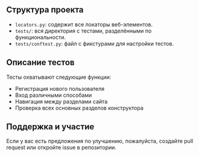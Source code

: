 
## Структура проекта

- `locators.py`: содержит все локаторы веб-элементов.
- `tests/`: вся директория с тестами, разделёнными по функциональности.
- `tests/conftest.py`: файл с фикстурами для настройки тестов.

## Описание тестов

Тесты охватывают следующие функции:
- Регистрация нового пользователя
- Вход различными способами
- Навигация между разделами сайта
- Проверка всех основных разделов конструктора

## Поддержка и участие

Если у вас есть предложения по улучшению, пожалуйста, создайте pull request или откройте issue в репозитории.
